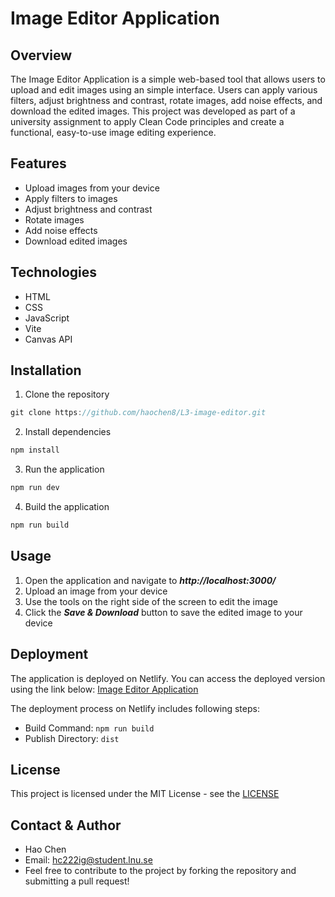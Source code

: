 # Image Editor Application

## Overview
The Image Editor Application is a simple web-based tool that allows users to upload and edit images using an simple interface. Users can apply various filters, adjust brightness and contrast, rotate images, add noise effects, and download the edited images. This project was developed as part of a university assignment to apply Clean Code principles and create a functional, easy-to-use image editing experience.

## Features
- Upload images from your device
- Apply filters to images
- Adjust brightness and contrast
- Rotate images
- Add noise effects
- Download edited images

## Technologies
- HTML
- CSS
- JavaScript
- Vite
- Canvas API

## Installation
1. Clone the repository
```javascript
git clone https://github.com/haochen8/L3-image-editor.git
```
2. Install dependencies
```javascript
npm install
```
3. Run the application
```javascript
npm run dev
```
4. Build the application
```javascript
npm run build
```

## Usage
1. Open the application and navigate to ***http://localhost:3000/***
2. Upload an image from your device
3. Use the tools on the right side of the screen to edit the image
4. Click the ***Save & Download*** button to save the edited image to your device

## Deployment
The application is deployed on Netlify. You can access the deployed version using the link below:
[Image Editor Application](https://image-edtior-l3.netlify.app/)

The deployment process on Netlify includes following steps:
- Build Command: ```npm run build```
- Publish Directory: ```dist```


## License
This project is licensed under the MIT License - see the [LICENSE](LICENSE)

## Contact & Author
- Hao Chen
- Email: hc222ig@student.lnu.se
- Feel free to contribute to the project by forking the repository and submitting a pull request!

